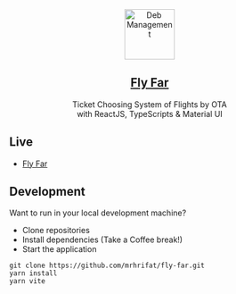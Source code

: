<div align="center"> 
  <img src="https://user-images.githubusercontent.com/45077312/235338350-6397aee9-b577-47ac-8402-774b921fae35.png" alt="Deb Management" border="0" height='90'>
    <h2 align="center"><a href="https://badgegenius.vercel.app">Fly Far</a></h2>
          Ticket Choosing System of Flights by OTA
         <br/> with ReactJS, TypeScripts & Material UI
</div>

## Live

- [Fly Far](https://fly-far.vercel.app)

## Development

Want to run in your local development machine?

- Clone repositories
- Install dependencies (Take a Coffee break!)
- Start the application

```
git clone https://github.com/mrhrifat/fly-far.git
yarn install
yarn vite
```
